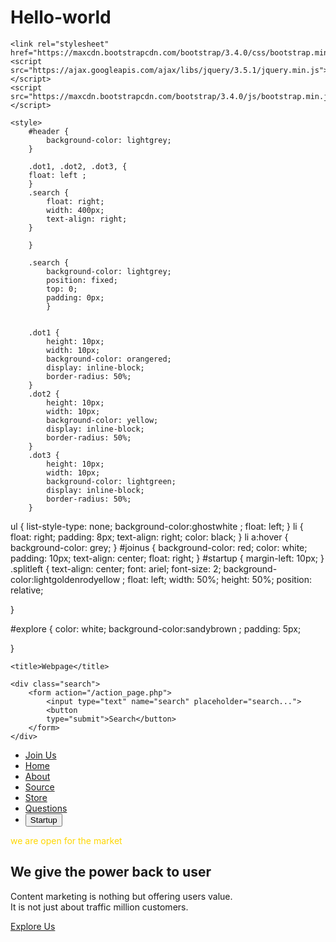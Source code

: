 # Hello-world
<!DOCTYPE html>
<html>
<head>
	<meta charset="utf-8">
	<meta name="viewport" content="width=device-width, initial-scale=1">

	<link rel="stylesheet" href="https://maxcdn.bootstrapcdn.com/bootstrap/3.4.0/css/bootstrap.min.css">
    <script src="https://ajax.googleapis.com/ajax/libs/jquery/3.5.1/jquery.min.js"></script>
    <script src="https://maxcdn.bootstrapcdn.com/bootstrap/3.4.0/js/bootstrap.min.js"></script>

	<style>
		#header {
			background-color: lightgrey;
		}

		.dot1, .dot2, .dot3, {
		float: left ;
		}
		.search {
			float: right;
			width: 400px;
			text-align: right;
		}

		}

		.search {
			background-color: lightgrey;
			position: fixed;
			top: 0;
			padding: 0px;
			}


		.dot1 {
			height: 10px;
			width: 10px;
			background-color: orangered;
			display: inline-block;
			border-radius: 50%;
		}
		.dot2 {
			height: 10px;
			width: 10px;
			background-color: yellow;
			display: inline-block;
			border-radius: 50%;
		}
		.dot3 {
			height: 10px;
			width: 10px;
			background-color: lightgreen;
			display: inline-block;
			border-radius: 50%;
		}
ul {
	list-style-type: none;
	 background-color:ghostwhite ;
	 float: left;
}
li {
	float: right;
	padding: 8px;
	text-align: right;
	color: black;
}
li a:hover {
  background-color: grey;
}
#joinus {
	background-color: red;
	color: white;
	padding: 10px;
	text-align: center;
	float: right;
}
#startup {
	margin-left: 10px;
}
.splitleft {
	text-align: center;
	font: ariel;
	font-size: 2;
	background-color:lightgoldenrodyellow ;
	float: left;
	width: 50%;
	height: 50%;
	position: relative;

}

#explore {
	color: white;
	background-color:sandybrown ;
	padding: 5px;

}
	</style>

	<title>Webpage</title>
</head>
<body>
	<div id="header">
		<span class="dot1"></span>
		<span class="dot2"></span>
		<span class="dot3"></span>
	</div>
	
	<div class="search">
		<form action="/action_page.php">
			<input type="text" name="search" placeholder="search...">
			<button 
			type="submit">Search</button>
		</form>
	</div>


<ul>
	<li id="joinus"><a href="#join">Join Us</a></<li>
	<li><a class="active" href="#home"> Home </li>
	<li><a href="#about">About</a></li>
	<li><a href="#source">Source</a></li>
	<li><a href="#store">Store</a></li>
	<li><a href="questions">Questions</a></li>
	<li id="startup"><button type="button" class="btn btn-default btn-sm">
		<span class="glyphicon glyphicon-star-empty">Startup</span>
	</button>
</li>
</ul>

<div class="splitleft">
	<p><span style="color: gold;"> we are open for the market</span></p>
	<h2><strong>We give the power back to user</strong></h2>
	<p>Content marketing is nothing but offering users value.<br> It is not just about traffic million customers.
	</p>
	<p id="explore"><a href="#explore">Explore Us</a></p>
</div>


</body>
</html>
